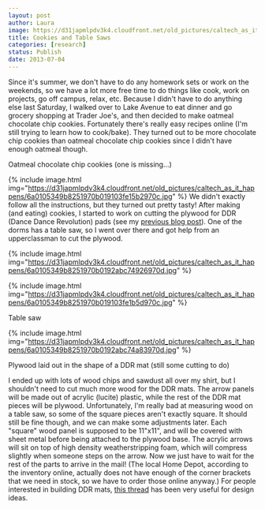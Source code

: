 ```yaml
---
layout: post
author: Laura
image: https://d31japmlpdv3k4.cloudfront.net/old_pictures/caltech_as_it_happens/6a0105349b8251970b019103fe144d970c.jpg
title: Cookies and Table Saws 
categories: [research]
status: Publish
date: 2013-07-04
---
```



Since it's summer, we don't have to do any homework sets or work on the weekends, so we have a lot more free time to do things like cook, work on projects, go off campus, relax, etc. Because I didn't have to do anything else last Saturday, I walked over to Lake Avenue to eat dinner and go grocery shopping at Trader Joe's, and then decided to make oatmeal chocolate chip cookies. Fortunately there's really easy recipes online (I'm still trying to learn how to cook/bake). They turned out to be more chocolate chip cookies than oatmeal chocolate chip cookies since I didn't have enough oatmeal though.

<div class="photo-caption caption-xid-6a0105349b8251970b019103fe144d970c" id="caption-xid-6a0105349b8251970b019103fe144d970c">Oatmeal chocolate chip cookies (one is missing...)


{% include image.html img="https://d31japmlpdv3k4.cloudfront.net/old_pictures/caltech_as_it_happens/6a0105349b8251970b019103fe15b2970c.jpg" %}
We didn't exactly follow all the instructions, but they turned out pretty tasty! After making (and eating) cookies, I started to work on cutting the plywood for DDR (Dance Dance Revolution) pads (see my <a href="https://caltech.typepad.com/caltech_as_it_happens/2013/07/ddr-mat-construction-and-stockrooms.html" target="_blank">previous blog post</a>). One of the dorms has a table saw, so I went over there and got help from an upperclassman to cut the plywood.


{% include image.html img="https://d31japmlpdv3k4.cloudfront.net/old_pictures/caltech_as_it_happens/6a0105349b8251970b0192abc74926970d.jpg" %}


{% include image.html img="https://d31japmlpdv3k4.cloudfront.net/old_pictures/caltech_as_it_happens/6a0105349b8251970b019103fe1b5d970c.jpg" %}<div class="photo-caption caption-xid-6a0105349b8251970b019103fe1b5d970c" id="caption-xid-6a0105349b8251970b019103fe1b5d970c">Table saw


{% include image.html img="https://d31japmlpdv3k4.cloudfront.net/old_pictures/caltech_as_it_happens/6a0105349b8251970b0192abc74a83970d.jpg" %}<div class="photo-caption caption-xid-6a0105349b8251970b0192abc74a83970d" id="caption-xid-6a0105349b8251970b0192abc74a83970d">Plywood laid out in the shape of a DDR mat (still some cutting to do)

I ended up with lots of wood chips and sawdust all over my shirt, but I shouldn't need to cut much more wood for the DDR mats. The arrow panels will be made out of acrylic (lucite) plastic, while the rest of the DDR mat pieces will be plywood. Unfortunately, I'm really bad at measuring wood on a table saw, so some of the square pieces aren't exactly square. It should still be fine though, and we can make some adjustments later. Each "square" wood panel is supposed to be 11"x11", and will be covered with sheet metal before being attached to the plywood base. The acrylic arrows will sit on top of high density weatherstripping foam, which will compress slightly when someone steps on the arrow. Now we just have to wait for the rest of the parts to arrive in the mail! (The local Home Depot, according to the inventory online, actually does not have enough of the corner brackets that we need in stock, so we have to order those online anyway.) For people interested in building DDR mats, <a href="https://zenius-i-vanisher.com/v5.2/viewthread.php?threadid=3350&amp;page=1" target="_blank">this thread</a> has been very useful for design ideas.

